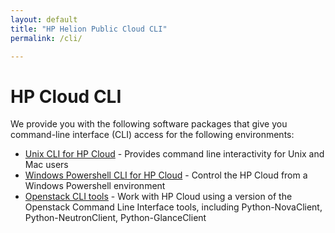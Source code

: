 ```yaml
---
layout: default
title: "HP Helion Public Cloud CLI"
permalink: /cli/

---
```

# HP Cloud CLI

We provide you with the following software packages that give you command-line interface (CLI) access for the following environments:

* [Unix CLI for HP Cloud](/cli/unix) - Provides command line interactivity for Unix and Mac users
* [Windows Powershell CLI for HP Cloud](/cli/windows) - Control the HP Cloud from a Windows Powershell environment
* [Openstack CLI tools](/cli/nova) - Work with HP Cloud using a version of the Openstack Command Line Interface tools, including Python-NovaClient, Python-NeutronClient, Python-GlanceClient

